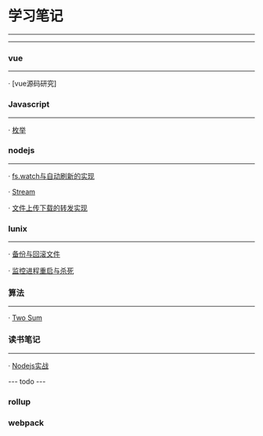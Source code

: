 # 学习笔记

---
---


### vue
---

· [vue源码研究]


### Javascript
---

· [枚举](/201711/enmuerable.md)

### nodejs
---

· [fs.watch与自动刷新的实现](/201903/watchFile.md)

· [Stream](/201904/stream.md)

· [文件上传下载的转发实现](/201904/uploadAndDownload.md)


### lunix
---

· [备份与回滚文件](/201711/copyandroll.md)

· [监控进程重启与杀死](/201904/monitor.md)


### 算法
---

· [Two Sum](/201904/twoSum.md)

### 读书笔记
---

· [Nodejs实战](/201904/nodejs.md)



--- todo ---

### rollup

### webpack


